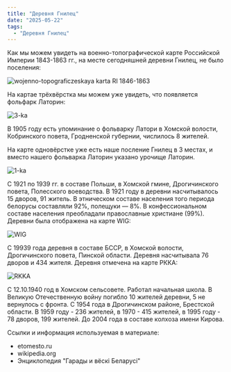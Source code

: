 ```yaml
---
title: "Деревня Гнилец"
date: "2025-05-22"
tags: 
  - "Деревня Гнилец"
---
```


Как мы можем увидеть на военно-топографической карте Российской Империи 1843-1863 гг., на месте сегодняшней деревни Гнилец, не было поселения:

![wojenno-topograficzeskaya karta RI 1846-1863](https://github.com/user-attachments/assets/a9688223-f67b-4fdd-996d-f19fde0c2c40)

На картае трёхвёрстка мы можем уже увидеть, что появляется фольфарк Латорин:

![3-ka](https://github.com/user-attachments/assets/27b9ace1-9f84-4550-80d0-7120d5426e0a)

В 1905 году есть упоминание о фольварку Латори в Хомской волости, Кобринского повета, Гродненской губернии, числилось 8 жителей.

На карте одновёрстке уже есть наше посление Гнилец в 3 местах, и вместо нашего фольварка Латорин указано урочище Латорин.

![1-ka](https://github.com/user-attachments/assets/268fd2dd-7c9a-4d01-a050-0e5cc0ef31b6)

С 1921 по 1939 гг. в составе Польши, в Хомской гмине, Дрогичинского повета, Полесского воеводства. В 1921 году в деревни насчитывалось 15 дворов, 91 житель. В этническом составе населения того периода белорусы составляли 92%, полещуки — 8%. В конфессиональном составе населения преобладали православные христиане (99%). Деревни была отображена на карте WIG:

![WIG](https://github.com/user-attachments/assets/5887edd2-25a1-436a-a443-fa32292c3acc)

С 19939 года деревня в составе БССР, в Хомской волости, Дрогичинского повета, Пинской области. Деревня насчитывала 76 дворов и 434 жителя. Деревня отмечена на карте РККА:

![RKKA](https://github.com/user-attachments/assets/39210484-4371-4fbd-b349-0bbdcc62c618)

С 12.10.1940 год в Хомском сельсовете. Работал начальная школа. В Великую Отечественную войну погибло 10 жителей деревни, 5 не вернулось с фронта. С 1954 года в Дрогичинском районе, Брестской области. В 1959 году - 236 жителей, в 1970 - 415 жителей, в 1995 году - 78 дворов, 199 жителей. До 2004 года в составе колхоза имени Кирова.

Ссылки и информация используемая в материале:
- etomesto.ru
- wikipedia.org
- Энциклопедия "Гарады и вёскi Беларусi"

